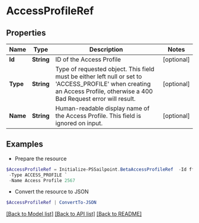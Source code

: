 # AccessProfileRef
## Properties

Name | Type | Description | Notes
------------ | ------------- | ------------- | -------------
**Id** | **String** | ID of the Access Profile | [optional] 
**Type** | **String** | Type of requested object. This field must be either left null or set to &#39;ACCESS_PROFILE&#39; when creating an Access Profile, otherwise a 400 Bad Request error will result. | [optional] 
**Name** | **String** | Human-readable display name of the Access Profile. This field is ignored on input. | [optional] 

## Examples

- Prepare the resource
```powershell
$AccessProfileRef = Initialize-PSSailpoint.BetaAccessProfileRef  -Id ff808081751e6e129f1518161919ecca `
 -Type ACCESS_PROFILE `
 -Name Access Profile 2567
```

- Convert the resource to JSON
```powershell
$AccessProfileRef | ConvertTo-JSON
```

[[Back to Model list]](../README.md#documentation-for-models) [[Back to API list]](../README.md#documentation-for-api-endpoints) [[Back to README]](../README.md)

